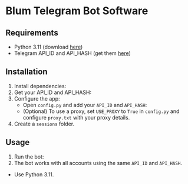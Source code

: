 # Blum Telegram Bot Software

## Requirements
- Python 3.11 (download [here](https://www.python.org/downloads/release/python-3110/))
- Telegram API_ID and API_HASH (get them [here](https://my.telegram.org/auth?to=apps))

## Installation

1. Install dependencies:
2. Get your API_ID and API_HASH:
3. Configure the app:
   - Open `config.py` and add your `API_ID` and `API_HASH`:
   - (Optional) To use a proxy, set `USE_PROXY` to `True` in `config.py` and configure `proxy.txt` with your proxy details.
4. Create a `sessions` folder.

## Usage

1. Run the bot:
2. The bot works with all accounts using the same `API_ID` and `API_HASH`.


- Use Python 3.11.



